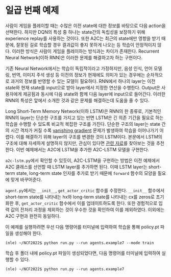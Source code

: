 # 일곱 번째 예제

사람이 게임을 플레이할 때는 수많은 이전 state에 대한 정보를 바탕으로 다음 action을 선택한다. 하지만 DQN의 특성 중 하나는 state간의 독립성을 보장하기 위해 experience replay를 사용하는 것이다. 또한 A2C는 최근의 state에만 영향을 받기 때문에, 잘못된 길로 학습할 경우 결과값이 좋지 못하게 나오는 등 학습이 안정적이지 않다. 이러한 방식은 사람이 게임을 플레이하는 방식과는 차이가 존재한다. Recurrent Neural Network(이하 RNN)은 이러한 문제를 해결하고자 하는 구현이다.

기존 Neural Network에서는 학습이 독립적이라고 가정하지만, 음성 인식, 언어 모델링, 번역, 이미지 주석 생성 등 이전의 정보가 현재에도 의미가 있는 경우에는 순차적으로 과거의 정보를 반영할 수 있는 모델이 필요하다. RNN에서 하나의 layer는 이전 state와 현재 state를 input으로 받아 layer에서 지정한 연산을 수행한다. Output은 사용자에게 제공됨과 동시에 다음 state와 함께 다음 layer에 input으로 들어간다. 이러한 RNN의 특성은 앞에서 소개한 것과 같은 문제를 해결하는데 도움을 줄 수 있다.

Long Short-Term Memory Network(이하 LSTM)은 RNN의 한 종류로, 기본적인 RNN의 layer는 단순한 구조를 가지고 있는 반면 LSTM은 긴 의존 기간을 필요로 하는 학습을 수행할 수 있도록 비교적 복잡한 구조를 가진다. 단순한 구조의 layer는 state 간의 시간 격차가 커질 수록 [vanishing gradient](https://ko.wikipedia.org/wiki/%EA%B8%B0%EC%9A%B8%EA%B8%B0_%EC%86%8C%EB%A9%B8_%EB%AC%B8%EC%A0%9C) 문제가 발생하여 학습을 이어나가기 어렵다. 이를 해결하기 위해 layer의 구조를 변경한 것이 LSTM이다. 본문에서 LSTM의 구조에 대해 자세하게 설명하지 않지만, 관심이 있다면 [관련 자료](http://www.incodom.kr/LSTM)를 찾아보는 것을 추천한다. 이번 예제에서는 A2C에 LSTM을 추가한 A2C-LSTM 모델을 구현한다.

```a2c-lstm.py```에서 확인할 수 있듯이, A2C-LSTM을 구현하는 방법은 이전 예제에서 A2C 클래스를 선언할 때 LSTM layer를 추가하면 된다. 이때 LSTM layer는 short-term state, long-term state 인자를 추가로 받기 때문에 ```forward``` 함수의 모양을 필요에 맞게 바꾸어준다.

```agent.py```에서는 ```__init__```, ```get_actor_critic``` 함수를 수정한다. ```__init__``` 함수에서 short-term state를 나타내는 hx와 long-term state를 나타내는 cx를 zeros로 초기화한 후, ```get_actor_critic``` 함수에서 이를 업데이트하도록 한다. 또한 경험적으로 입력 값의 전처리 과정을 제외하는 것이 우수한 것을 확인하여 이를 제외하였다. 이외에는 A2C 구현과 완전히 동일하다.

이 예제를 실행하려면 우선 다음 명령어를 터미널에 입력하여 학습을 통해 policy.pt 파일을 생성해야 한다.

```
(nle) ~/NCF2022$ python run.py --run agents.example7 --mode train
```

학습 후 폴더 내에 policy.pt 파일이 생성되었다면, 다음 명령어를 터미널에 입력하여 실행할 수 있다.

```
(nle) ~/NCF2022$ python run.py --run agents.example7
```